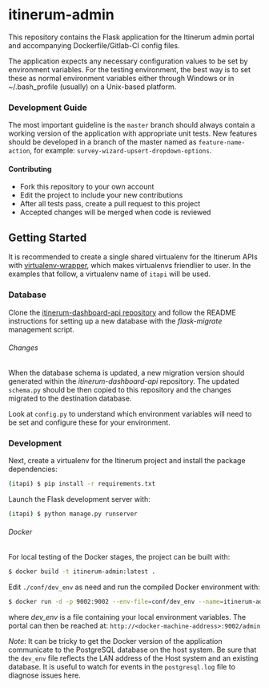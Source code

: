 # itinerum-admin

This repository contains the Flask application for the Itinerum admin portal and accompanying Dockerfile/Gitlab-CI config files.

The application expects any necessary configuration values to be set by environment variables. For the testing environment, the best way is to set these as normal environment variables either through Windows or in ~/.bash_profile (usually) on a Unix-based platform.

### Development Guide

The most important guideline is the `master` branch should always contain a working version of the application with appropriate unit tests. New features should be developed in a branch of the master named  as `feature-name-action`, for example: `survey-wizard-upsert-dropdown-options`.

#### Contributing

- Fork this repository to your own account
- Edit the project to include your new contributions
- After all tests pass, create a pull request to this project
- Accepted changes will be merged when code is reviewed

## Getting Started

It is recommended to create a single shared virtualenv for the Itinerum APIs with [virtualenv-wrapper](http://virtualenvwrapper.readthedocs.io), which makes virtualenvs friendlier to user. In the examples that follow, a virtualenv name of `itapi` will be used.

### Database

Clone the [itinerum-dashboard-api repository](https://gitlab.com/itinerum/itinerum-dashboard-api) and follow the README instructions for setting up a new database with the *flask-migrate* management script. 

###### Changes

When the database schema is updated, a new migration version should generated within the *itinerum-dashboard-api* repository. The updated `schema.py` should be then copied to this repository and the changes migrated to the destination database.

Look at `config.py` to understand which environment variables will need to be set and configure these for your environment.

### Development

Next, create a virtualenv for the Itinerum project and install the package dependencies:

```bash
(itapi) $ pip install -r requirements.txt
```

Launch the Flask development server with:

````Bash
(itapi) $ python manage.py runserver
````

###### Docker

For local testing of the Docker stages, the project can be built with:

```bash
$ docker build -t itinerum-admin:latest .
```

Edit `./conf/dev_env` as need and run the compiled Docker environment with:

```bash
$ docker run -d -p 9002:9002 --env-file=conf/dev_env --name=itinerum-admin itinerum-admin:latest
```

where *dev_env* is a file containing your local environment variables. The portal can then be reached at: `http://<docker-machine-address>:9002/admin`

*Note*: It can be tricky to get the Docker version of the application communicate to the PostgreSQL database on the host system. Be sure that the `dev_env` file reflects the LAN address of the Host system and an existing database. It is useful to watch for events in the `postgresql.log` file to diagnose issues here.
